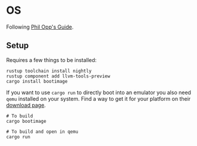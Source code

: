 # OS

Following [Phil Opp's Guide](https://os.phil-opp.com/).

## Setup

Requires a few things to be installed:

```shell
rustup toolchain install nightly
rustup component add llvm-tools-preview
cargo install bootimage
```

If you want to use `cargo run` to directly boot into an emulator you also need `qemu` installed on your system. Find a way to get it for your platform on their [download page](qemu.org/download/).

```shell
# To build
cargo bootimage

# To build and open in qemu
cargo run
```
